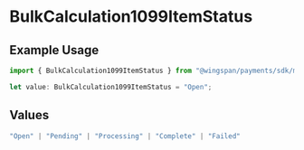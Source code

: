 # BulkCalculation1099ItemStatus

## Example Usage

```typescript
import { BulkCalculation1099ItemStatus } from "@wingspan/payments/sdk/models/shared";

let value: BulkCalculation1099ItemStatus = "Open";
```

## Values

```typescript
"Open" | "Pending" | "Processing" | "Complete" | "Failed"
```